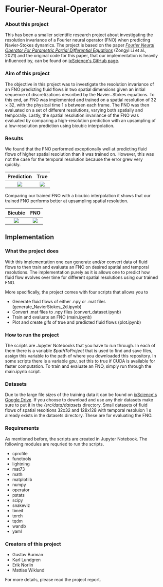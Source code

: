 # Fourier-Neural-Operator

### About this project ###
This has been a smaller scientific research project about investigating the resolution invariance of a Fourier neural operator (FNO) when predicting Navier-Stokes dynamics. The project is based on the paper [*Fourier Neural Operator For Parametric Partial Differential Equations*](https://arxiv.org/pdf/2010.08895.pdf) (Zongyi Li et al., 2021) and the original code for this paper, that our implementation is heavily influenced by, can be found on [ixScience's GitHub page](https://github.com/ixScience/fourier_neural_operator/tree/master).

### Aim of this project ### 
The objective in this project was to investigate the resolution invariance of an FNO predicting fluid flows in two spatial dimensions given an initial sequence of discretizations described by the Navier−Stokes equations. To this end, an FNO was implemented and trained on a spatial resolution of 32 × 32, with the physical time 1 s between each frame. The FNO was then evaluated on a set of different resolutions, varying both spatially and temporally. Lastly, the spatial resolution invariance of the FNO was evaluated by comparing a high-resolution prediction with an upsampling of a low-resolution prediction using bicubic interpolation.

### Results ###
We found that the FNO performed exceptionally well at predicting fluid flows of higher spatial resolution than it was trained on. However, this was not the case for the temporal resolution because the error grew very quickly. 

Prediction | True |
:-------------------------:|:-------------------------:
![](?raw=true) | ![](?raw=true)

Comparing our trained FNO with a bicubic interpolation it shows that our trained FNO performs better at upsampling spatial resolution.

Bicubic | FNO |
:-------------------------:|:-------------------------:
![](?raw=true) | ![](?raw=true)


## Implementation ##

### What the project does ###
With this implementation one can generate and/or convert data of fluid flows to then train and evaluate an FNO on desired spatial and temporal resolutions. The implementation purely as it is allows one to predict how fluid flow evolves over time for different spatial resolutions using our trained FNO.

More specifically, the project comes with four scripts that allows you to
* Generate fluid flows of either .npy or .mat files (generate_NavierStokes_2d.ipynb)
* Convert .mat files to .npy files (convert_dataset.ipynb)
* Train and evaluate an FNO (main.ipynb)
* Plot and create gifs of true and predicted fluid flows (plot.ipynb)
  
### How to run the project ### 

The scripts are Jupyter Notebooks that you have to run through. In each of them there is a variable *$pathToProject* that is used to find and save files, assign this variable to the path of where you downloaded this repository. In some scripts there is a variable *gpu*, set this to true if CUDA is available for faster computation. To train and evaluate an FNO, simply run through the main.ipynb script.

### Datasets ###
Due to the large file sizes of the training data it can be found on [ixScience's Google Drive](https://drive.google.com/drive/folders/1UnbQh2WWc6knEHbLn-ZaXrKUZhp7pjt-). If you choose to download and use any their datasets make sure to put it in the */src/data/datasets* directory. Small datasets of fluid flows of spatial resoltions 32x32 and 128x128 with temporal resoluion 1 s already exists in the datasets directory. These are for evaluating the FNO.

### Requirements ###
As mentioned before, the scripts are created in Jupyter Notebook. The following modules are requried to run the scripts.
* cprofile
* functools
* lightning
* mat73
* math
* matplotlib
* numpy
* operator
* pstats
* scipy
* snakeviz
* timeit
* torch
* tqdm
* wandb
* yaml

### Creators of this project ### 
* Gustav Burman
* Karl Lundgren
* Erik Norlin
* Mattias Wiklund

For more details, please read the project report.
